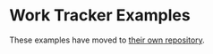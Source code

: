 # Work Tracker Examples
These examples have moved to [their own repository](https://github.com/JohnDeere/work-tracker-examples).
